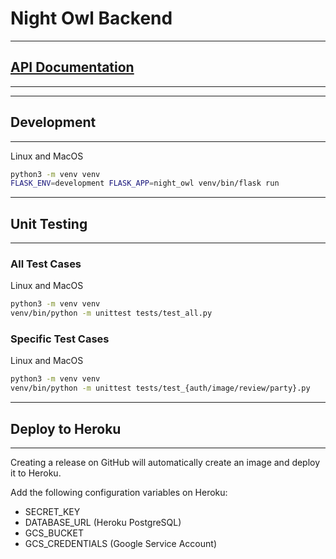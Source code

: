 # Night Owl Backend

---

## [API Documentation](https://app.swaggerhub.com/apis-docs/juntaolei/night-owl/1.0.0)

---

---

## Development

---

Linux and MacOS

```bash
python3 -m venv venv
FLASK_ENV=development FLASK_APP=night_owl venv/bin/flask run
```

---

## Unit Testing

---

### All Test Cases

Linux and MacOS

```bash
python3 -m venv venv
venv/bin/python -m unittest tests/test_all.py
```

### Specific Test Cases

Linux and MacOS

```bash
python3 -m venv venv
venv/bin/python -m unittest tests/test_{auth/image/review/party}.py
```

---

## Deploy to Heroku

---

Creating a release on GitHub will automatically create an image and deploy it to Heroku.

Add the following configuration variables on Heroku:

* SECRET_KEY
* DATABASE_URL (Heroku PostgreSQL)
* GCS_BUCKET
* GCS_CREDENTIALS (Google Service Account)
